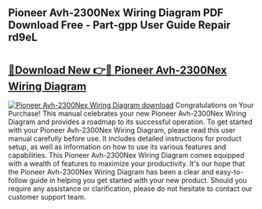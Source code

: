 ## Pioneer Avh-2300Nex Wiring Diagram PDF Download Free - Part-gpp User Guide Repair rd9eL

# <h2><a href="http://dfswt09.blite.top/?on=Pioneer+Avh-2300Nex+Wiring+Diagram">🔗Download New 👉🔴 Pioneer Avh-2300Nex Wiring Diagram</a></h2>

[![Pioneer Avh-2300Nex Wiring Diagram download](https://i.imgur.com/lujVjoI.png)](http://dfswt09.blite.top/?on=Pioneer+Avh-2300Nex+Wiring+Diagram)
Congratulations on Your Purchase! This manual celebrates your new Pioneer Avh-2300Nex Wiring Diagram and provides a roadmap to its successful operation. To get started with your Pioneer Avh-2300Nex Wiring Diagram, please read this user manual carefully before use. It includes detailed instructions for product setup, as well as information on how to use its various features and capabilities. This Pioneer Avh-2300Nex Wiring Diagram comes equipped with a wealth of features to maximize your productivity. It's our hope that the Pioneer Avh-2300Nex Wiring Diagram has been a clear and easy-to-follow guide in helping you get started with your new product. Should you require any assistance or clarification, please do not hesitate to contact our customer support team.
